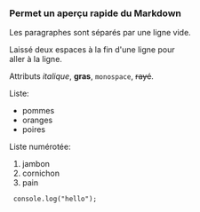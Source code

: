 ### Permet un aperçu rapide du Markdown
 
Les paragraphes sont séparés
par une ligne vide.

Laissé deux espaces à la fin d'une ligne pour  
aller à la ligne.

Attributs *italique*, **gras**, 
`monospace`, ~~rayé~~.

Liste:

  * pommes
  * oranges
  * poires

Liste numérotée:

  1. jambon
  2. cornichon
  3. pain


```
 console.log("hello"); 
``` 